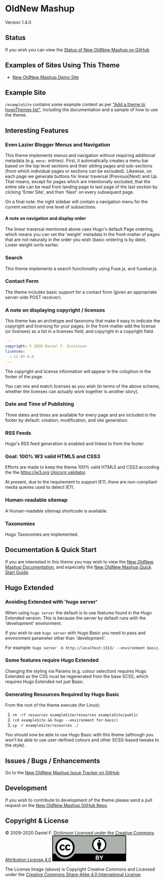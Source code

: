 # OldNew Mashup

Version 1.4.0

## Status

If you wish you can view the [Status of New OldNew Mashup on GitHub](https://github.com/cshoredaniel/new-oldnew-mashup/blob/devel-1.4.0/STATUS.md)

## Examples of Sites Using This Theme

* [New OldNew Mashup Demo Site](https://new-oldnew-mashup.thecshore.com)

## Example Site

``/exampleSite`` contains some example content as per
["Add a theme to hugoThemes list"](https://github.com/gohugoio/hugoThemes#adding-a-theme-to-the-list),
including the documentation and a sample of how to use the theme.

## Interesting Features

### Even Lazier Blogger Menus and Navigation

This theme implements menus and navigation without requiring additional
metadata (e.g. ``menu:`` entries).  First, it automatically creates a
menu bar based on the top level sections and their sibling pages and
sub-sections (from which individual pages or sections can be excluded).
Likewise, on each page we generate buttons for linear traversal
(Previous|Next) and Up.  That means, except for pages which are
intentionally excluded, that the entire site can be read from landing
page to last page of the last section by clicking 'Enter Site', and then
'Next' on every subsequent page.

On a final note: the right sidebar will contain a navigation menu for the
current section and one level of subsections.

#### A note on navigation and display order

The linear traversal mentioned above uses Hugo's default Page ordering,
which means you can set the 'weight' metadata in the front-matter of
pages that are not naturally in the order you wish (basic ordering
is by date).  Lower weight sorts earlier.

### Search

This theme implements a search functionality using Fuse.js, and
fusebar.js.

### Contact Form

The theme includes basic support for a contact form (given an
appropriate server-side POST receiver).

### A note on displaying copyright / licenses

This theme has an archetype and taxonomy that make it easy to indicate
the copyright and licensing for your pages.  In the front-matter add
the license (or licenses) as a list in a licenses field, and copyright
in a copyright field.

```yaml
---
copyright: © 2020 Daniel F. Dickinson
licenses:
  - CC-BY-4.0
---
```

The copyright and license information will appear in the colophon in the
footer of the page.

You can mix and match licenses as you wish (in terms of the above scheme,
whether the licenses can actually work together is another story).

### Date and Time of Publishing

Three dates and times are available for every page and are included in
the footer by default: creation, modification, and site generation.

### RSS Feeds

Hugo's RSS feed generation is enabled and linked to from the footer.

### Goal: 100% W3 valid HTML5 and CSS3

Efforts are made to keep the theme 100% valid HTML5 and CSS3 according
the the <https://w3.org> [Unicorn validator](https://validator.w3.org/unicorn).

At present, due to the requirement to support IE11, there are
non-compliant media queries used to detect IE11.

### Human-readable sitemap

A Human-readable sitemap shortcode is available.

### Taxonomies

Hugo Taxonomies are implemented.

## Documentation & Quick Start

If you are interested in this theme you may wish to view the
[New OldNew Mashup Documentation](https://new-oldnew-mashup.thecshore.com/docs/),
and especially the [New OldNew Mashup Quick Start Guide](https://new-oldnew-mashup.thecshore.com/docs/quick-start/).

## Hugo Extended

### Avoiding Extended with 'hugo server'

When using ``hugo server`` the default is to use features found in
the Hugo Extended version.  This is because the server by default
runs with the 'development' environment.

If you wish to use ``hugo server`` with Hugo Basic you need to pass
and environment parameter other than 'development'.

For example: ``hugo server -b http://localhost:1313/ --environment basic``.

### Some features require Hugo Extended

Changing the styling via Params (e.g. colour selection) requires
Hugo Extended as the CSS must be regenerated from the base SCSS, which
requires Hugo Extended not just Basic.

### Generating Resources Required by Hugo Basic

From the root of the theme execute (for Linux):

1. ``rm -rf resources exampleSite/resources exampleSite/public``
2. ``(cd exampleSite && hugo --environment for-basic)``
3. ``cp -r exampleSite/resources ./``

You should now be able to use Hugo Basic with this theme (although you won't be able
to use user-defined colours and other SCSS-based tweaks to the style).

## Issues / Bugs / Enhancements

Go to the [New OldNew Mashup Issue Tracker on GitHub](https://github.com/cshoredaniel/new-oldnew-mashup/issues).

## Development

If you wish to contribute to development of the theme please send a pull request
on the
[New OldNew Mashup GitHub Repo](https://github.com/cshoredaniel/new-oldnew-mashup).

## Copyright & License

© 2009-2020 Daniel F. Dickinson
Licensed under the [Creative Commons Attribution License 4.0](https://creativecommons.org/licenses/by/4.0/)
[![Creative Commons License](by.svg)](https://creativecommons.org/licenses/by/4.0/)

The License Image (above) is Copyright Creative Commons and Licensed under the
[Creative Commons Share-Alike 4.0 International License](https://creativecommons.org/licenses/by-sa/4.0/)
